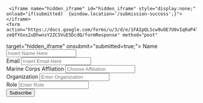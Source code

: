 <script type="text/javascript">var submitted=false;</script>
     <iframe name="hidden_iframe" id="hidden_iframe" style="display:none;" onload="if(submitted)  {window.location='/submission-success';}"></iframe>
    <form action="https://docs.google.com/forms/u/3/d/e/1FAIpQLScw9uOE7U9vIqRaP4lu5-zeQfYGxs2uDhwnsY2ZC5VuE5DcdQ/formResponse" method="post" 
target="hidden_iframe"
    onsubmit="submitted=true;">
          <label>Name</label>
          <input name="entry.907047163" type="text" placeholder="Insert Name Here" />
          <br>
          <label>Email</label>
          <input name="entry.1312101970" type="email" placeholder="Insert Email Here"/>
          <br>
          <label>Marine Corps Affliation</label>
          <input name="entry.1312101970" type="affiliation" placeholder="Choose Affiliation"/>
          <br>
          <label>Organization</label>
          <input name="entry.1312101970" type="organization" placeholder="Enter Organization"/>
          <br>
          <label>Role</label>
          <input name="entry.1312101970" type="role" placeholder="Enter Role"/>
          <br>
          <input type="submit" value="Subscribe" />
    </form>
